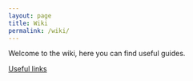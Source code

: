 ```yaml
---
layout: page
title: Wiki
permalink: /wiki/
---
```


Welcome to the wiki, here you can find useful guides.

[Useful links](https://janmadda.github.io/wiki/links/)
